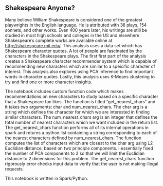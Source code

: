 ## Shakespeare Anyone?
Many believe William Shakespeare is considered one of the greatest playwrights in the English language. He is attributed with 38 plays, 154 sonnets, and other works. Even 400 years later, his writings are still be studied in most high schools and colleges in the US and elsewhere. Shakespeare’s complete works are available online at http://shakespeare.mit.edu/. This analysis uses a data set which has Shakespeare character quotes. A lot of people are fascinated by the characters in the Shakespeare plays. The first first part of the analysis creates a Shakespeare character recommender system which is capable of recommending new characters which are similar to a speicific character of interest. This analysis also explores using PCA inference to find important words in character quotes. Lastly, this analysis uses K-Means clustering to try and find one or more character insights. 

The notebook includes custom function code which makes recommendations on new characters to study based on a specific character that a Shakespeare fan likes.  The function is titled “get_nearest_chars” and it takes two arguments: char and num_nearest_chars. The char arg is a string which defines the character for which we are interested in finding similar characters. The num_nearest_chars arg is an integer that defines the total number of nearest characters which we want included in the return list. The get_nearest_chars function performs all of its internal operations in spark and returns a python list containing a string corresponding to each of the nearest characters defined by num_nearest_chars. The function computes the list of characters which are closest to the char arg using L2 Euclidian distance, based on two principle components.  I essentially fixed the number of PCA components to 2 so that we will limit the Euclidian distance to 2 dimensions for this problem.  The get_nearest_chars function rigorously error checks input data to verify that the user is not making illegal requests.

This notebook is written in Spark/Python.
